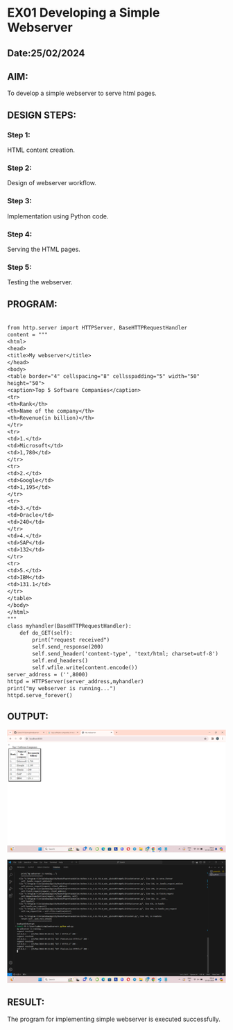 # EX01 Developing a Simple Webserver
## Date:25/02/2024

## AIM:
To develop a simple webserver to serve html pages.

## DESIGN STEPS:
### Step 1: 
HTML content creation.

### Step 2:
Design of webserver workflow.

### Step 3:
Implementation using Python code.

### Step 4:
Serving the HTML pages.

### Step 5:
Testing the webserver.

## PROGRAM:
```

from http.server import HTTPServer, BaseHTTPRequestHandler
content = """
<html>
<head>
<title>My webserver</title>
</head>
<body>
<table border="4" cellspacing="8" cellsspadding="5" width="50" height="50">
<caption>Top 5 Software Companies</caption>
<tr>
<th>Rank</th>
<th>Name of the company</th>
<th>Revenue(in billion)</th>
</tr>
<tr>
<td>1.</td>
<td>Microsoft</td>
<td>1,780</td>
</tr>
<tr>
<td>2.</td>
<td>Google</td>
<td>1,195</td>
</tr>
<tr>
<td>3.</td>
<td>Oracle</td>
<td>240</td>
</tr>
<td>4.</td>
<td>SAP</td>
<td>132</td>
</tr>
<tr>
<td>5.</td>
<td>IBM</td>
<td>131.1</td>
</tr>
</table>
</body>
</html>
"""
class myhandler(BaseHTTPRequestHandler):
    def do_GET(self):
        print("request received")
        self.send_response(200)
        self.send_header('content-type', 'text/html; charset=utf-8')
        self.end_headers()
        self.wfile.write(content.encode())
server_address = ('',8000)
httpd = HTTPServer(server_address,myhandler)
print("my webserver is running...")
httpd.serve_forever()

```

## OUTPUT:

![alt text](<Screenshot (2).png>)

![alt text](<Screenshot (3).png>)

## RESULT:
The program for implementing simple webserver is executed successfully.
